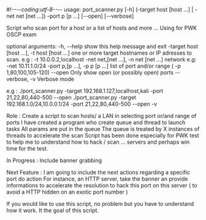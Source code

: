 #!--*--coding:utf-8--*--
usage: port_scanner.py [-h] (-target host [host ...] | -net net [net ...])
                       -port p [p ...] [--open] [--verbose]

Script who scan port for a host or a list of hosts and more ...
Using for PWK OSCP exam

optional arguments:
  -h, --help            show this help message and exit
  -target host [host ...], -t host [host ...]
                        one or more target hostnames or IP adresses to scan.
                        e.g : -t 10.0.0.2,localhost
  -net net,[net ...], -n net [net ...]
                        network e.g: -net 10.11.1.0/24
  -port p,[p ...], -p p [p ...]
                        list of port and/or range ( -p 1,80,100,105-120)
  --open                Only show open (or possibly open) ports
  --verbose, -v         Verbose mode

e.g : ./port_scanner.py -target 192.168.1.127,localhost,kali -port 21,22,80,440-500 --open
      ./port_scanner.py -target 192.168.1.0/24,10.0.0.1/24 -port 21,22,80,440-500 --open -v

Role :  Create a script to scan hosts/ a LAN in selecting port or/and range of ports
        I have created a program who create queue and thread to launch tasks
        All params are put in the queue 
        The queue is treated by X instances of threads to accelerate the scan
        Script has been done especially for PWK test to help me to understand how to hack / scan ... servers 
        and perhaps win time for the test. 
    
In Progress : Include banner grabbing

Next Feature :  I am going to include the next actions regarding a specific port 
                do action 
                For instance, an HTTP server, take the banner an provide informations 
                to accelerate the resolution to hack this port on this server
                ( to avoid a HTTP hidden on an exotic port number )

If you would like to use this script, no problem but you have to understand how it work.
It the goal of this script.
